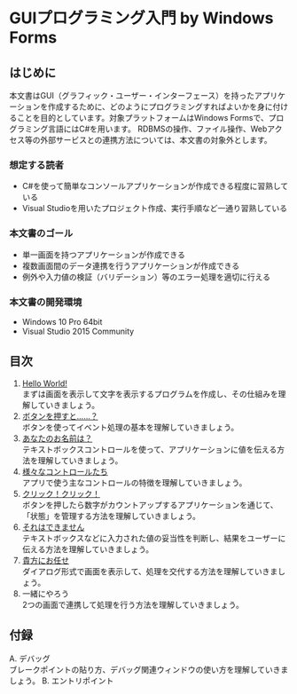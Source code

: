 GUIプログラミング入門 by Windows Forms
=====

## はじめに

本文書はGUI（グラフィック・ユーザー・インターフェース）を持ったアプリケーションを作成するために、どのようにプログラミングすればよいかを身に付けることを目的としています。対象プラットフォームはWindows Formsで、プログラミング言語にはC#を用います。
RDBMSの操作、ファイル操作、Webアクセス等の外部サービスとの連携方法については、本文書の対象外とします。

### 想定する読者
- C#を使って簡単なコンソールアプリケーションが作成できる程度に習熟している
- Visual Studioを用いたプロジェクト作成、実行手順など一通り習熟している

### 本文書のゴール
- 単一画面を持つアプリケーションが作成できる
- 複数画面間のデータ連携を行うアプリケーションが作成できる
- 例外や入力値の検証（バリデーション）等のエラー処理を適切に行える

### 本文書の開発環境
- Windows 10 Pro 64bit
- Visual Studio 2015 Community

## 目次

1. [Hello World!](doc/01-hello-world.md)  
	まずは画面を表示して文字を表示するプログラムを作成し、その仕組みを理解していきましょう。
2. [ボタンを押すと……？](doc/02-click-button.md)  
	ボタンを使ってイベント処理の基本を理解していきましょう。
3. [あなたのお名前は？](doc/03-whats-your-name.md)  
	テキストボックスコントロールを使って、アプリケーションに値を伝える方法を理解していきましょう。
4. [様々なコントロールたち](doc/04-various-controls.md)  
    アプリで使う主なコントロールの特徴を理解していきましょう。
5. [クリック！クリック！](doc/05-click-click.md)  
    ボタンを押したら数字がカウントアップするアプリケーションを通じて、「状態」を管理する方法を理解していきましょう。  
6. [それはできません](doc/06-cannot-do-it.md)  
    テキストボックスなどに入力された値の妥当性を判断し、結果をユーザーに伝える方法を理解していきましょう。  
7. [貴方にお任せ](doc/07-leave-it-to-you.md)    
    ダイアログ形式で画面を表示して、処理を交代する方法を理解していきましょう。
8. 一緒にやろう  
    2つの画面で連携して処理を行う方法を理解していきましょう。

## 付録
A. デバッグ  
    ブレークポイントの貼り方、デバッグ関連ウィンドウの使い方を理解していきましょう。
B. エントリポイント

